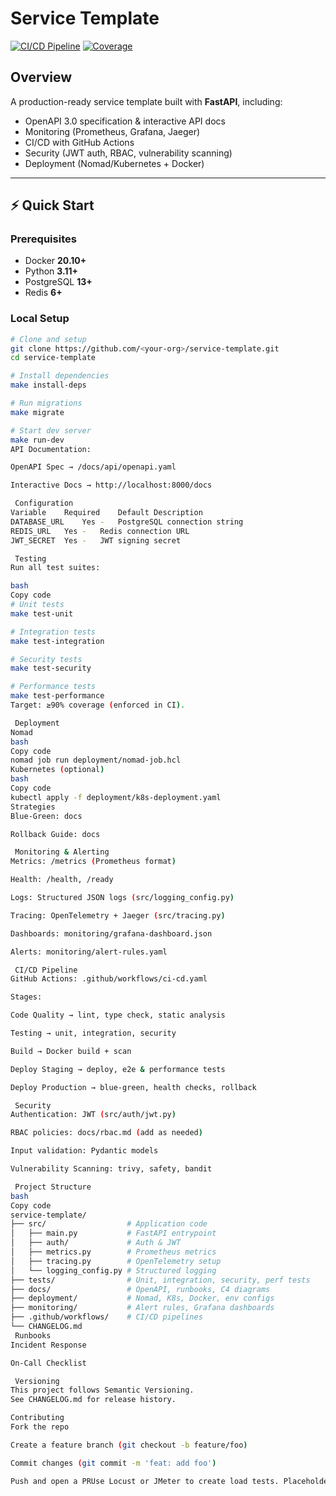 # Service Template

[![CI/CD Pipeline](https://github.com/<your-org>/service-template/actions/workflows/ci-cd.yaml/badge.svg)](https://github.com/<your-org>/service-template/actions/workflows/ci-cd.yaml)
[![Coverage](https://img.shields.io/badge/coverage-90%25-green)]()

##  Overview
A production-ready service template built with **FastAPI**, including:
- OpenAPI 3.0 specification & interactive API docs
- Monitoring (Prometheus, Grafana, Jaeger)
- CI/CD with GitHub Actions
- Security (JWT auth, RBAC, vulnerability scanning)
- Deployment (Nomad/Kubernetes + Docker)

---

## ⚡ Quick Start

### Prerequisites
- Docker **20.10+**
- Python **3.11+**
- PostgreSQL **13+**
- Redis **6+**

### Local Setup
```bash
# Clone and setup
git clone https://github.com/<your-org>/service-template.git
cd service-template

# Install dependencies
make install-deps

# Run migrations
make migrate

# Start dev server
make run-dev
API Documentation:

OpenAPI Spec → /docs/api/openapi.yaml

Interactive Docs → http://localhost:8000/docs

 Configuration
Variable	Required	Default	Description
DATABASE_URL	Yes	-	PostgreSQL connection string
REDIS_URL	Yes	-	Redis connection URL
JWT_SECRET	Yes	-	JWT signing secret

 Testing
Run all test suites:

bash
Copy code
# Unit tests
make test-unit

# Integration tests
make test-integration

# Security tests
make test-security

# Performance tests
make test-performance
Target: ≥90% coverage (enforced in CI).

 Deployment
Nomad
bash
Copy code
nomad job run deployment/nomad-job.hcl
Kubernetes (optional)
bash
Copy code
kubectl apply -f deployment/k8s-deployment.yaml
Strategies
Blue-Green: docs

Rollback Guide: docs

 Monitoring & Alerting
Metrics: /metrics (Prometheus format)

Health: /health, /ready

Logs: Structured JSON logs (src/logging_config.py)

Tracing: OpenTelemetry + Jaeger (src/tracing.py)

Dashboards: monitoring/grafana-dashboard.json

Alerts: monitoring/alert-rules.yaml

 CI/CD Pipeline
GitHub Actions: .github/workflows/ci-cd.yaml

Stages:

Code Quality → lint, type check, static analysis

Testing → unit, integration, security

Build → Docker build + scan

Deploy Staging → deploy, e2e & performance tests

Deploy Production → blue-green, health checks, rollback

 Security
Authentication: JWT (src/auth/jwt.py)

RBAC policies: docs/rbac.md (add as needed)

Input validation: Pydantic models

Vulnerability Scanning: trivy, safety, bandit

 Project Structure
bash
Copy code
service-template/
├── src/                  # Application code
│   ├── main.py           # FastAPI entrypoint
│   ├── auth/             # Auth & JWT
│   ├── metrics.py        # Prometheus metrics
│   ├── tracing.py        # OpenTelemetry setup
│   └── logging_config.py # Structured logging
├── tests/                # Unit, integration, security, perf tests
├── docs/                 # OpenAPI, runbooks, C4 diagrams
├── deployment/           # Nomad, K8s, Docker, env configs
├── monitoring/           # Alert rules, Grafana dashboards
├── .github/workflows/    # CI/CD pipelines
└── CHANGELOG.md
 Runbooks
Incident Response

On-Call Checklist

 Versioning
This project follows Semantic Versioning.
See CHANGELOG.md for release history.

Contributing
Fork the repo

Create a feature branch (git checkout -b feature/foo)

Commit changes (git commit -m 'feat: add foo')

Push and open a PRUse Locust or JMeter to create load tests. Placeholder.
